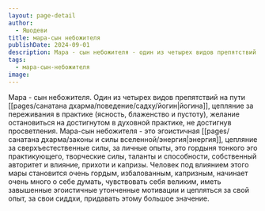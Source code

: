 ```yaml
---
layout: page-detail
author:
  - Яшодеви
title: мара-сын небожителя
publishDate: 2024-09-01
description: Мара - сын небожителя - один из четырех видов препятствий на пути йогина, цепляние за переживания в практике (ясность, блаженство и пустоту), желание остановиться на достигнутом в духовной практике, не достигнув просветления.
tags:
  - мара-сын-небожителя
image:
---
```

Мара - сын небожителя. Один из четырех видов препятствий на пути [[pages/санатана дхарма/поведение/садху/йогин|йогина]], цепляние за переживания в практике (ясность, блаженство и пустоту), желание остановиться на достигнутом в духовной практике, не достигнув просветления. Мара-сын небожителя - это эгоистичная [[pages/санатана дхарма/законы и силы вселенной/энергия|энергия]], цепляние за сверхъестественные силы, за личные опыты, это гордыня тонкого эго практикующего, творческие силы, таланты и способности, собственный авторитет и влияние, прихоти и капризы. Человек под влиянием этого мары становится очень гордым, избалованным, капризным, начинает очень много о себе думать, чувствовать себя великим, иметь завышенные эгоистичные утонченные мотивации и цепляться за свой опыт, за свои сиддхи, придавать этому большое значение.

